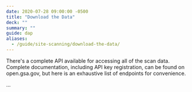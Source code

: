 ```yaml
---
date: 2020-07-28 09:00:00 -0500
title: "Download the Data"
deck: ""
summary: ""
guide: dap
aliases:
  - /guide/site-scanning/download-the-data/
---
```


There's a complete API available for accessing all of the scan data.  Complete documentation, including API key registration, can be found on open.gsa.gov, but here is an exhaustive list of endpoints for convenience.  

...
